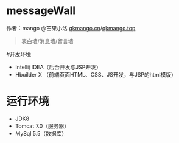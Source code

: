 # messageWall
作者：mango @芒果小洛 [qkmango.cn](http://qkmango.cn)/[qkmango.top](http://qkmango.top)
>表白墙/消息墙/留言墙

#开发环境
- Intellij IDEA（后台开发与JSP开发）
- Hbuilder X （前端页面HTML、CSS、JS开发，与JSP的html模版）

# 运行环境
- JDK8
- Tomcat 7.0（服务器）
- MySql 5.5（数据库）